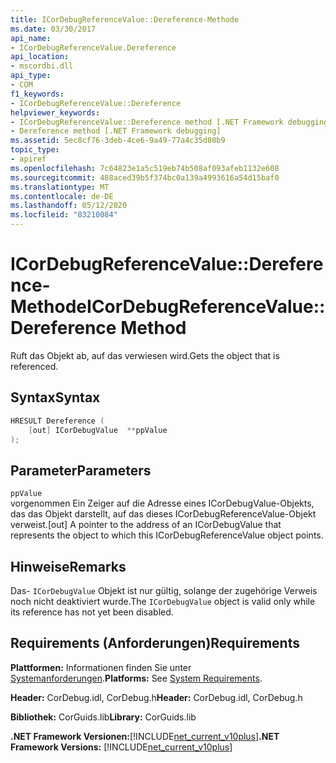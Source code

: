 ```yaml
---
title: ICorDebugReferenceValue::Dereference-Methode
ms.date: 03/30/2017
api_name:
- ICorDebugReferenceValue.Dereference
api_location:
- mscordbi.dll
api_type:
- COM
f1_keywords:
- ICorDebugReferenceValue::Dereference
helpviewer_keywords:
- ICorDebugReferenceValue::Dereference method [.NET Framework debugging]
- Dereference method [.NET Framework debugging]
ms.assetid: 5ec8cf76-3deb-4ce6-9a49-77a4c35d80b9
topic_type:
- apiref
ms.openlocfilehash: 7c64823e1a5c519eb74b508af093afeb1132e608
ms.sourcegitcommit: 488aced39b5f374bc0a139a4993616a54d15baf0
ms.translationtype: MT
ms.contentlocale: de-DE
ms.lasthandoff: 05/12/2020
ms.locfileid: "83210084"
---
```

# <a name="icordebugreferencevaluedereference-method"></a><span data-ttu-id="bd3b8-102">ICorDebugReferenceValue::Dereference-Methode</span><span class="sxs-lookup"><span data-stu-id="bd3b8-102">ICorDebugReferenceValue::Dereference Method</span></span>
<span data-ttu-id="bd3b8-103">Ruft das Objekt ab, auf das verwiesen wird.</span><span class="sxs-lookup"><span data-stu-id="bd3b8-103">Gets the object that is referenced.</span></span>  
  
## <a name="syntax"></a><span data-ttu-id="bd3b8-104">Syntax</span><span class="sxs-lookup"><span data-stu-id="bd3b8-104">Syntax</span></span>  
  
```cpp  
HRESULT Dereference (  
    [out] ICorDebugValue  **ppValue  
);  
```  
  
## <a name="parameters"></a><span data-ttu-id="bd3b8-105">Parameter</span><span class="sxs-lookup"><span data-stu-id="bd3b8-105">Parameters</span></span>  
 `ppValue`  
 <span data-ttu-id="bd3b8-106">vorgenommen Ein Zeiger auf die Adresse eines ICorDebugValue-Objekts, das das Objekt darstellt, auf das dieses ICorDebugReferenceValue-Objekt verweist.</span><span class="sxs-lookup"><span data-stu-id="bd3b8-106">[out] A pointer to the address of an ICorDebugValue that represents the object to which this ICorDebugReferenceValue object points.</span></span>  
  
## <a name="remarks"></a><span data-ttu-id="bd3b8-107">Hinweise</span><span class="sxs-lookup"><span data-stu-id="bd3b8-107">Remarks</span></span>  
 <span data-ttu-id="bd3b8-108">Das- `ICorDebugValue` Objekt ist nur gültig, solange der zugehörige Verweis noch nicht deaktiviert wurde.</span><span class="sxs-lookup"><span data-stu-id="bd3b8-108">The `ICorDebugValue` object is valid only while its reference has not yet been disabled.</span></span>  
  
## <a name="requirements"></a><span data-ttu-id="bd3b8-109">Requirements (Anforderungen)</span><span class="sxs-lookup"><span data-stu-id="bd3b8-109">Requirements</span></span>  
 <span data-ttu-id="bd3b8-110">**Plattformen:** Informationen finden Sie unter [Systemanforderungen](../../get-started/system-requirements.md).</span><span class="sxs-lookup"><span data-stu-id="bd3b8-110">**Platforms:** See [System Requirements](../../get-started/system-requirements.md).</span></span>  
  
 <span data-ttu-id="bd3b8-111">**Header:** CorDebug.idl, CorDebug.h</span><span class="sxs-lookup"><span data-stu-id="bd3b8-111">**Header:** CorDebug.idl, CorDebug.h</span></span>  
  
 <span data-ttu-id="bd3b8-112">**Bibliothek:** CorGuids.lib</span><span class="sxs-lookup"><span data-stu-id="bd3b8-112">**Library:** CorGuids.lib</span></span>  
  
 <span data-ttu-id="bd3b8-113">**.NET Framework Versionen:**[!INCLUDE[net_current_v10plus](../../../../includes/net-current-v10plus-md.md)]</span><span class="sxs-lookup"><span data-stu-id="bd3b8-113">**.NET Framework Versions:** [!INCLUDE[net_current_v10plus](../../../../includes/net-current-v10plus-md.md)]</span></span>
